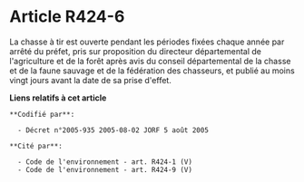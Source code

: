 # Article R424-6

La chasse à tir est ouverte pendant les périodes fixées chaque année par arrêté du préfet, pris sur proposition du directeur
départemental de l'agriculture et de la forêt après avis du conseil départemental de la chasse et de la faune sauvage et de
la fédération des chasseurs, et publié au moins vingt jours avant la date de sa prise d'effet.

**Liens relatifs à cet article**

	**Codifié par**:

	  - Décret n°2005-935 2005-08-02 JORF 5 août 2005

	**Cité par**:

	  - Code de l'environnement - art. R424-1 (V)
	  - Code de l'environnement - art. R424-9 (V)

